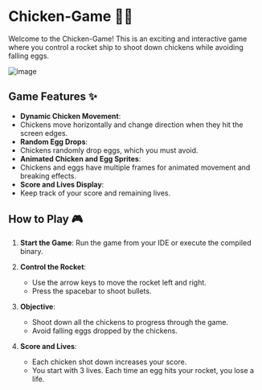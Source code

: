 # Chicken-Game 🚀🐔

Welcome to the Chicken-Game! This is an exciting and interactive game where you control a rocket ship to shoot down chickens while avoiding falling eggs.

![image](https://github.com/user-attachments/assets/5614c3b3-3c58-48d3-903f-2c4430fb3b47)


## Game Features ✨

- **Dynamic Chicken Movement**:
-  Chickens move horizontally and change direction when they hit the screen edges.
- **Random Egg Drops**:
-  Chickens randomly drop eggs, which you must avoid.
- **Animated Chicken and Egg Sprites**:
-  Chickens and eggs have multiple frames for animated movement and breaking effects.
- **Score and Lives Display**:
-  Keep track of your score and remaining lives.

## How to Play 🎮

1. **Start the Game**:
    Run the game from your IDE or execute the compiled binary.

2. **Control the Rocket**:
    - Use the arrow keys to move the rocket left and right.
    - Press the spacebar to shoot bullets.

3. **Objective**:
    - Shoot down all the chickens to progress through the game.
    - Avoid falling eggs dropped by the chickens.

4. **Score and Lives**:
    - Each chicken shot down increases your score.
    - You start with 3 lives. Each time an egg hits your rocket, you lose a life.

